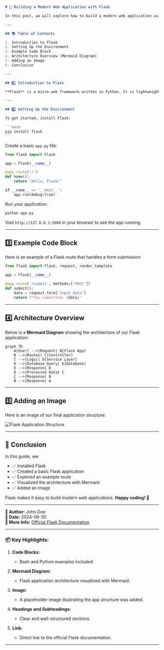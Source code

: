 ````markdown
# 🚀 Building a Modern Web Application with Flask

In this post, we will explore how to build a modern web application using **Flask**, a lightweight Python web framework. Flask is great for building scalable and maintainable applications.

---

## 📚 Table of Contents

1. Introduction to Flask
2. Setting Up the Environment
3. Example Code Block
4. Architecture Overview (Mermaid Diagram)
5. Adding an Image
6. Conclusion

---

## 1️⃣ Introduction to Flask

**Flask** is a micro web framework written in Python. It is lightweight and easy to get started with, yet powerful enough to build large-scale applications.

---

## 2️⃣ Setting Up the Environment

To get started, install Flask:

```bash
pip install flask
```
````

Create a basic `app.py` file:

```python
from flask import Flask

app = Flask(__name__)

@app.route('/')
def home():
    return "Hello, Flask!"

if __name__ == '__main__':
    app.run(debug=True)
```

Run your application:

```bash
python app.py
```

Visit `http://127.0.0.1:5000` in your browser to see the app running.

---

## 3️⃣ Example Code Block

Here is an example of a Flask route that handles a form submission:

```python
from flask import Flask, request, render_template

app = Flask(__name__)

@app.route('/submit', methods=['POST'])
def submit():
    data = request.form['input_data']
    return f"You submitted: {data}"
```

---

## 4️⃣ Architecture Overview

Below is a **Mermaid Diagram** showing the architecture of our Flask application:

```mermaid
graph TD
    A[User] -->|Request| B[Flask App]
    B -->|Routes| C[Controller]
    C -->|Logic| D[Service Layer]
    D -->|Database Query| E[Database]
    E -->|Response| D
    D -->|Processed Data| C
    C -->|Response| B
    B -->|Response| A
```

---

## 5️⃣ Adding an Image

Here is an image of our final application structure:

![Flask Application Structure](https://via.placeholder.com/600x400.png?text=Flask+App+Structure)

---

## 🏁 Conclusion

In this guide, we:

- ✅ Installed Flask
- ✅ Created a basic Flask application
- ✅ Explored an example route
- ✅ Visualized the architecture with Mermaid
- ✅ Added an image

Flask makes it easy to build modern web applications. **Happy coding! 🎯**

---

**📝 Author:** John Doe  
**📅 Date:** 2024-06-30  
**🔗 More Info:** [Official Flask Documentation](https://flask.palletsprojects.com/)

---

### 📦 **Key Highlights:**

1. **Code Blocks:**

   - Bash and Python examples included.

2. **Mermaid Diagram:**

   - Flask application architecture visualized with Mermaid.

3. **Image:**

   - A placeholder image illustrating the app structure was added.

4. **Headings and Subheadings:**

   - Clear and well-structured sections.

5. **Link:**
   - Direct link to the official Flask documentation.

---
